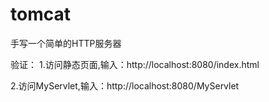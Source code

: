 # tomcat
手写一个简单的HTTP服务器

验证：
1.访问静态页面,输入：http://localhost:8080/index.html

2.访问MyServlet,输入：http://localhost:8080/MyServlet

